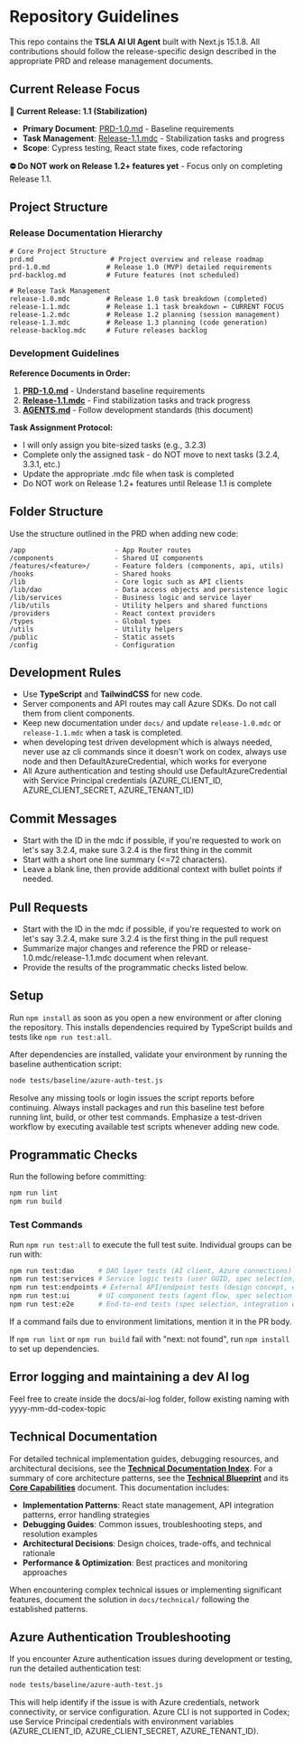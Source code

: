 # Repository Guidelines

This repo contains the **TSLA AI UI Agent** built with Next.js 15.1.8. All contributions should follow the release-specific design described in the appropriate PRD and release management documents.

## Current Release Focus

**🎯 Current Release: 1.1 (Stabilization)**
- **Primary Document**: [PRD-1.0.md](prd-1.0.md) - Baseline requirements
- **Task Management**: [Release-1.1.mdc](release-1.1.mdc) - Stabilization tasks and progress
- **Scope**: Cypress testing, React state fixes, code refactoring

**⛔ Do NOT work on Release 1.2+ features yet** - Focus only on completing Release 1.1.

## Project Structure

### Release Documentation Hierarchy
```
# Core Project Structure
prd.md                   # Project overview and release roadmap
prd-1.0.md              # Release 1.0 (MVP) detailed requirements
prd-backlog.md          # Future features (not scheduled)

# Release Task Management  
release-1.0.mdc         # Release 1.0 task breakdown (completed)
release-1.1.mdc         # Release 1.1 task breakdown ← CURRENT FOCUS
release-1.2.mdc         # Release 1.2 planning (session management)
release-1.3.mdc         # Release 1.3 planning (code generation)
release-backlog.mdc     # Future releases backlog
```

### Development Guidelines
**Reference Documents in Order:**
1. **[PRD-1.0.md](prd-1.0.md)** - Understand baseline requirements
2. **[Release-1.1.mdc](release-1.1.mdc)** - Find stabilization tasks and track progress
3. **[AGENTS.md](AGENTS.md)** - Follow development standards (this document)

**Task Assignment Protocol:**
- I will only assign you bite-sized tasks (e.g., 3.2.3)
- Complete only the assigned task - do NOT move to next tasks (3.2.4, 3.3.1, etc.)
- Update the appropriate .mdc file when task is completed
- Do NOT work on Release 1.2+ features until Release 1.1 is complete

## Folder Structure
Use the structure outlined in the PRD when adding new code:

```
/app                      - App Router routes
/components               - Shared UI components
/features/<feature>/      - Feature folders (components, api, utils)
/hooks                    - Shared hooks
/lib                      - Core logic such as API clients
/lib/dao                  - Data access objects and persistence logic
/lib/services             - Business logic and service layer
/lib/utils                - Utility helpers and shared functions
/providers                - React context providers
/types                    - Global types
/utils                    - Utility helpers
/public                   - Static assets
/config                   - Configuration
```

## Development Rules
- Use **TypeScript** and **TailwindCSS** for new code.
- Server components and API routes may call Azure SDKs. Do not call them from client components.
- Keep new documentation under `docs/` and update `release-1.0.mdc` or `release-1.1.mdc` when a task is completed.
- when developing test driven development which is always needed, never use az cli commands since it doesn't work on codex, always use node and then DefaultAzureCredential, which works for everyone
- All Azure authentication and testing should use DefaultAzureCredential with Service Principal credentials (AZURE_CLIENT_ID, AZURE_CLIENT_SECRET, AZURE_TENANT_ID)

## Commit Messages
- Start with the ID in the mdc if possible, if you're requested to work on let's say 3.2.4, make sure 3.2.4 is the first thing in the commit
- Start with a short one line summary (<=72 characters).
- Leave a blank line, then provide additional context with bullet points if needed.

## Pull Requests
- Start with the ID in the mdc if possible, if you're requested to work on let's say 3.2.4, make sure 3.2.4 is the first thing in the pull request
- Summarize major changes and reference the PRD or release-1.0.mdc/release-1.1.mdc document when relevant.
- Provide the results of the programmatic checks listed below.

## Setup
Run `npm install` as soon as you open a new environment or after cloning the repository. This installs dependencies required by TypeScript builds and tests like `npm run test:all`.

After dependencies are installed, validate your environment by running the baseline authentication script:

```bash
node tests/baseline/azure-auth-test.js
```

Resolve any missing tools or login issues the script reports before continuing. Always install packages and run this baseline test before running lint, build, or other test commands. Emphasize a test-driven workflow by executing available test scripts whenever adding new code.

## Programmatic Checks
Run the following before committing:

```bash
npm run lint
npm run build
```

### Test Commands

Run `npm run test:all` to execute the full test suite. Individual groups can be run with:

```bash
npm run test:dao      # DAO layer tests (AI client, Azure connections)
npm run test:services # Service logic tests (user GUID, spec selection, execution)
npm run test:endpoints # External API/endpoint tests (design concept, evaluation)
npm run test:ui       # UI component tests (agent flow, spec selection UI)
npm run test:e2e      # End-to-end tests (spec selection, integration workflows)
```

If a command fails due to environment limitations, mention it in the PR body.

If `npm run lint` or `npm run build` fail with "next: not found", run `npm install` to set up dependencies.

## Error logging and maintaining a dev AI log
Feel free to create inside the docs/ai-log folder, follow existing naming with yyyy-mm-dd-codex-topic

## Technical Documentation
For detailed technical implementation guides, debugging resources, and architectural decisions, see the **[Technical Documentation Index](docs/technical/README.md)**. For a summary of core architecture patterns, see the **[Technical Blueprint](docs/technical/blueprint/README.md)** and its **[Core Capabilities](docs/technical/blueprint/core-capabilities.md)** document. This documentation includes:

- **Implementation Patterns**: React state management, API integration patterns, error handling strategies
- **Debugging Guides**: Common issues, troubleshooting steps, and resolution examples
- **Architectural Decisions**: Design choices, trade-offs, and technical rationale
- **Performance & Optimization**: Best practices and monitoring approaches

When encountering complex technical issues or implementing significant features, document the solution in `docs/technical/` following the established patterns.

## Azure Authentication Troubleshooting
If you encounter Azure authentication issues during development or testing, run the detailed authentication test:

```bash
node tests/baseline/azure-auth-test.js
```

This will help identify if the issue is with Azure credentials, network connectivity, or service configuration. Azure CLI is not supported in Codex; use Service Principal credentials with environment variables (AZURE_CLIENT_ID, AZURE_CLIENT_SECRET, AZURE_TENANT_ID).
